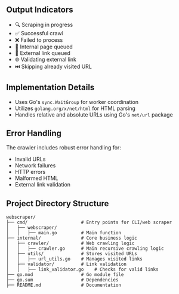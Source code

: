 ## Output Indicators

- 🔍 Scraping in progress
- ✅ Successful crawl
- ❌ Failed to process
- 📄 Internal page queued
- 🔗 External link queued
- 🌐 Validating external link
- ⏭️ Skipping already visited URL


## Implementation Details

- Uses Go's `sync.WaitGroup` for worker coordination
- Utilizes `golang.org/x/net/html` for HTML parsing
- Handles relative and absolute URLs using Go's `net/url` package

## Error Handling

The crawler includes robust error handling for:
- Invalid URLs
- Network failures
- HTTP errors
- Malformed HTML
- External link validation


## Project Directory Structure

```plaintext
webscraper/
├── cmd/                    # Entry points for CLI/web scraper
│   ├── webscraper/
│   │   ├── main.go         # Main function
├── internal/               # Core business logic
│   ├── crawler/            # Web crawling logic
│   │   ├── crawler.go      # Main recursive crawling logic
│   ├── utils/              # Stores visited URLs
│   │   ├── url_utils.go    # Manages visited links
│   ├── validator/          # Link validation
│   │   ├── link_validator.go    # Checks for valid links
├── go.mod                  # Go module file
├── go.sum                  # Dependencies
├── README.md               # Documentation
